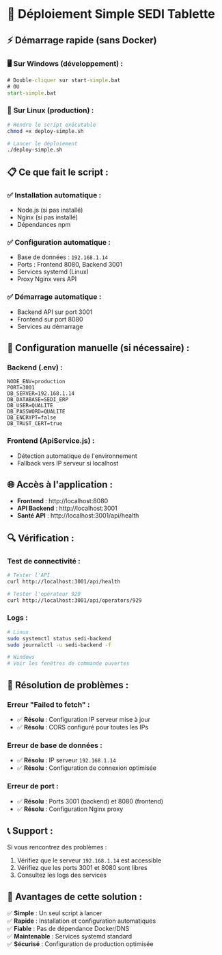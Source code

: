 # 🚀 Déploiement Simple SEDI Tablette

## ⚡ Démarrage rapide (sans Docker)

### 🖥️ **Sur Windows (développement) :**
```cmd
# Double-cliquer sur start-simple.bat
# OU
start-simple.bat
```

### 🐧 **Sur Linux (production) :**
```bash
# Rendre le script exécutable
chmod +x deploy-simple.sh

# Lancer le déploiement
./deploy-simple.sh
```

## 📋 **Ce que fait le script :**

### ✅ **Installation automatique :**
- Node.js (si pas installé)
- Nginx (si pas installé)
- Dépendances npm

### ✅ **Configuration automatique :**
- Base de données : `192.168.1.14`
- Ports : Frontend 8080, Backend 3001
- Services systemd (Linux)
- Proxy Nginx vers API

### ✅ **Démarrage automatique :**
- Backend API sur port 3001
- Frontend sur port 8080
- Services au démarrage

## 🔧 **Configuration manuelle (si nécessaire) :**

### Backend (.env) :
```env
NODE_ENV=production
PORT=3001
DB_SERVER=192.168.1.14
DB_DATABASE=SEDI_ERP
DB_USER=QUALITE
DB_PASSWORD=QUALITE
DB_ENCRYPT=false
DB_TRUST_CERT=true
```

### Frontend (ApiService.js) :
- Détection automatique de l'environnement
- Fallback vers IP serveur si localhost

## 🌐 **Accès à l'application :**

- **Frontend** : http://localhost:8080
- **API Backend** : http://localhost:3001
- **Santé API** : http://localhost:3001/api/health

## 🔍 **Vérification :**

### Test de connectivité :
```bash
# Tester l'API
curl http://localhost:3001/api/health

# Tester l'opérateur 929
curl http://localhost:3001/api/operators/929
```

### Logs :
```bash
# Linux
sudo systemctl status sedi-backend
sudo journalctl -u sedi-backend -f

# Windows
# Voir les fenêtres de commande ouvertes
```

## 🚨 **Résolution de problèmes :**

### Erreur "Failed to fetch" :
- ✅ **Résolu** : Configuration IP serveur mise à jour
- ✅ **Résolu** : CORS configuré pour toutes les IPs

### Erreur de base de données :
- ✅ **Résolu** : IP serveur `192.168.1.14`
- ✅ **Résolu** : Configuration de connexion optimisée

### Erreur de port :
- ✅ **Résolu** : Ports 3001 (backend) et 8080 (frontend)
- ✅ **Résolu** : Configuration Nginx proxy

## 📞 **Support :**

Si vous rencontrez des problèmes :
1. Vérifiez que le serveur `192.168.1.14` est accessible
2. Vérifiez que les ports 3001 et 8080 sont libres
3. Consultez les logs des services

## 🎯 **Avantages de cette solution :**

✅ **Simple** : Un seul script à lancer  
✅ **Rapide** : Installation et configuration automatiques  
✅ **Fiable** : Pas de dépendance Docker/DNS  
✅ **Maintenable** : Services systemd standard  
✅ **Sécurisé** : Configuration de production optimisée  
